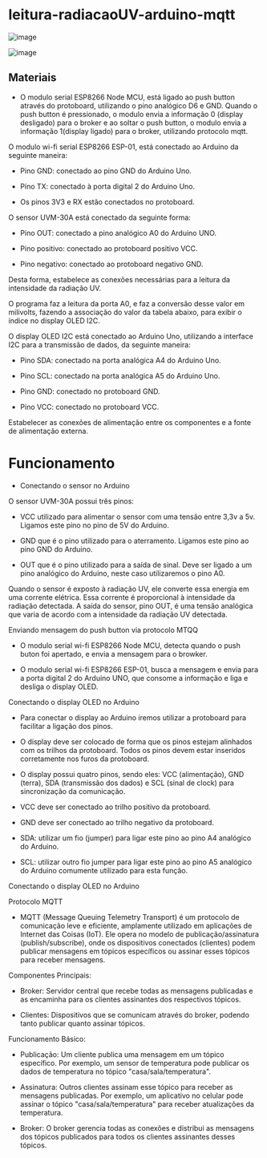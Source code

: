 # leitura-radiacaoUV-arduino-mqtt
![image](https://github.com/Maria-Fernanda-Santos-Bueno/leitura-radiacaoUV-arduino-mqtt/assets/100324669/b855232b-a3ef-40d6-8336-e0aea38e31e7)

![image](https://github.com/Maria-Fernanda-Santos-Bueno/leitura-radiacaoUV-arduino-mqtt/assets/100324669/0762da11-928e-4dd4-829f-73e9526bb47b)

## Materiais 

- O modulo serial ESP8266 Node MCU, está ligado ao push button através do protoboard, utilizando o pino analógico D6 e GND.  Quando o push button  é pressionado, o modulo envia a informação 0 (display desligado) para o broker e ao soltar o push button, o modulo envia a informação 1(display ligado) para o broker, utilizando protocolo mqtt.  

O modulo wi-fi serial ESP8266 ESP-01, está conectado ao Arduino da seguinte maneira: 

- Pino GND: conectado ao pino GND do Arduino Uno.		 

- Pino TX: conectado à porta digital 2 do Arduino Uno. 

- Os pinos 3V3 e RX estão conectados no protoboard. 

O sensor UVM-30A está conectado da seguinte forma:  

- Pino OUT: conectado a pino analógico A0 do Arduino UNO. 

- Pino positivo: conectado ao protoboard positivo VCC.  

- Pino negativo: conectado ao protoboard negativo GND.  

Desta forma, estabelece as conexões necessárias para a leitura da intensidade da radiação UV. 

O programa faz a leitura da porta A0, e faz a conversão desse valor em milivolts, fazendo a associação do valor da tabela abaixo, para exibir o índice no display OLED I2C.   

O display OLED I2C está conectado ao Arduino Uno, utilizando a interface I2C para a transmissão de dados, da seguinte maneira:  

- Pino SDA: conectado na porta analógica A4 do Arduino Uno. 

- Pino SCL: conectado na porta analógica A5 do Arduino Uno.  

- Pino GND: conectado no protoboard GND. 

- Pino VCC: conectado no protoboard VCC.  

Estabelecer as conexões de alimentação entre os componentes e a fonte de alimentação externa. 

# Funcionamento  

- Conectando o sensor no Arduino 

O sensor UVM-30A possui três pinos:  

- VCC utilizado para alimentar o sensor com uma tensão entre 3,3v a 5v. Ligamos este pino no pino de 5V do Arduino. 

- GND que é o pino utilizado para o aterramento. Ligamos este pino ao pino GND do Arduino. 

- OUT que é o pino utilizado para a saída de sinal. Deve ser ligado a um pino analógico do Arduino, neste caso utilizaremos o pino A0. 

Quando o sensor é exposto à radiação UV, ele converte essa energia em uma corrente elétrica. Essa corrente é proporcional à intensidade da radiação detectada. A saída do sensor, pino OUT, é uma tensão analógica que varia de acordo com a intensidade da radiação UV detectada. 

Enviando mensagem do push button via protocolo MTQQ 

- O modulo serial wi-fi ESP8266 Node MCU, detecta quando o push buton foi apertado, e envia a mensagem para o browker. 

- O modulo serial wi-fi ESP8266 ESP-01, busca a mensagem e envia para a porta digital 2 do Arduino UNO, que consome a informação e liga e desliga o display OLED. 

Conectando o display OLED no Arduino 

- Para conectar o display ao Arduino iremos utilizar a protoboard para facilitar a ligação dos pinos. 

- O display deve ser colocado de forma que os pinos estejam alinhados com os trilhos da protoboard. Todos os pinos devem estar inseridos corretamente nos furos da protoboard. 

- O display possui quatro pinos, sendo eles: VCC (alimentação), GND (terra), SDA (transmissão dos dados) e SCL (sinal de clock) para sincronização da comunicação. 

- VCC deve ser conectado ao trilho positivo da protoboard. 

- GND deve ser conectado ao trilho negativo da protoboard. 

- SDA: utilizar um fio (jumper) para ligar este pino ao pino A4 analógico do Arduino. 

- SCL: utilizar outro fio jumper para ligar este pino ao pino A5 analógico do Arduino comumente utilizado para esta função. 

Conectando o display OLED no Arduino 

Protocolo MQTT

- MQTT (Message Queuing Telemetry Transport) é um protocolo de comunicação leve e eficiente, amplamente utilizado em aplicações de Internet das Coisas (IoT). Ele opera no modelo de publicação/assinatura (publish/subscribe), onde os dispositivos conectados (clientes) podem publicar mensagens em tópicos específicos ou assinar esses tópicos para receber mensagens. 

Componentes Principais: 

- Broker: Servidor central que recebe todas as mensagens publicadas e as encaminha para os clientes assinantes dos respectivos tópicos. 

- Clientes: Dispositivos que se comunicam através do broker, podendo tanto publicar quanto assinar tópicos. 

Funcionamento Básico: 

- Publicação: Um cliente publica uma mensagem em um tópico específico. Por exemplo, um sensor de temperatura pode publicar os dados de temperatura no tópico "casa/sala/temperatura". 

- Assinatura: Outros clientes assinam esse tópico para receber as mensagens publicadas. Por exemplo, um aplicativo no celular pode assinar o tópico "casa/sala/temperatura" para receber atualizações da temperatura. 

- Broker: O broker gerencia todas as conexões e distribui as mensagens dos tópicos publicados para todos os clientes assinantes desses tópicos.



